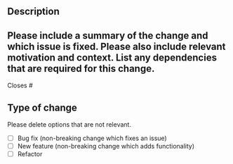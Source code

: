 ## Description

## Please include a summary of the change and which issue is fixed. Please also include relevant motivation and context. List any dependencies that are required for this change.

Closes #

## Type of change

Please delete options that are not relevant.

- [ ] Bug fix (non-breaking change which fixes an issue)
- [ ] New feature (non-breaking change which adds functionality)
- [ ] Refactor

